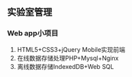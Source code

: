## 实验室管理
### Web app小项目
1. HTML5+CSS3+jQuery Mobile实现前端
2. 在线数据存储处理PHP+Mysql+Nginx
3. 离线数据存储IndexedDB+Web SQL
